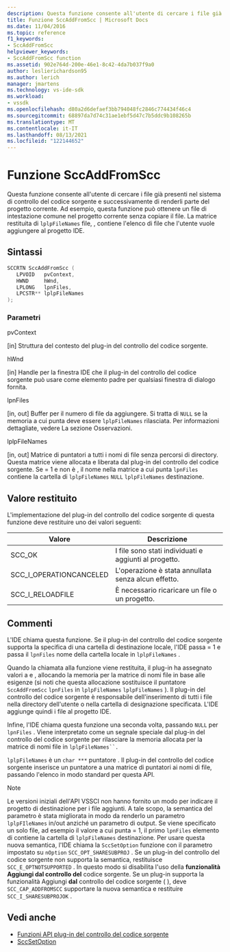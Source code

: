 ```yaml
---
description: Questa funzione consente all'utente di cercare i file già presenti nel sistema di controllo del codice sorgente e successivamente di renderli parte del progetto corrente.
title: Funzione SccAddFromScc | Microsoft Docs
ms.date: 11/04/2016
ms.topic: reference
f1_keywords:
- SccAddFromScc
helpviewer_keywords:
- SccAddFromScc function
ms.assetid: 902e764d-200e-46e1-8c42-4da7b037f9a0
author: leslierichardson95
ms.author: lerich
manager: jmartens
ms.technology: vs-ide-sdk
ms.workload:
- vssdk
ms.openlocfilehash: d80a2d6defaef3bb794048fc2846c774434f46c4
ms.sourcegitcommit: 68897da7d74c31ae1ebf5d47c7b5ddc9b108265b
ms.translationtype: MT
ms.contentlocale: it-IT
ms.lasthandoff: 08/13/2021
ms.locfileid: "122144652"
---
```

# <a name="sccaddfromscc-function"></a>Funzione SccAddFromScc
Questa funzione consente all'utente di cercare i file già presenti nel sistema di controllo del codice sorgente e successivamente di renderli parte del progetto corrente. Ad esempio, questa funzione può ottenere un file di intestazione comune nel progetto corrente senza copiare il file. La matrice restituita di `lplpFileNames` file, , contiene l'elenco di file che l'utente vuole aggiungere al progetto IDE.

## <a name="syntax"></a>Sintassi

```cpp
SCCRTN SccAddFromScc (
   LPVOID   pvContext,
   HWND     hWnd,
   LPLONG   lpnFiles,
   LPCSTR** lplpFileNames
);
```

### <a name="parameters"></a>Parametri
 pvContext

[in] Struttura del contesto del plug-in del controllo del codice sorgente.

 hWnd

[in] Handle per la finestra IDE che il plug-in del controllo del codice sorgente può usare come elemento padre per qualsiasi finestra di dialogo fornita.

 lpnFiles

[in, out] Buffer per il numero di file da aggiungere. Si tratta di `NULL` se la memoria a cui punta deve essere `lplpFileNames` rilasciata. Per informazioni dettagliate, vedere La sezione Osservazioni.

 lplpFileNames

[in, out] Matrice di puntatori a tutti i nomi di file senza percorsi di directory. Questa matrice viene allocata e liberata dal plug-in del controllo del codice sorgente. Se = 1 e non è , il nome nella matrice a cui punta `lpnFiles` contiene la cartella di `lplpFileNames` `NULL` `lplpFileNames` destinazione.

## <a name="return-value"></a>Valore restituito
 L'implementazione del plug-in del controllo del codice sorgente di questa funzione deve restituire uno dei valori seguenti:

|Valore|Descrizione|
|-----------|-----------------|
|SCC_OK|I file sono stati individuati e aggiunti al progetto.|
|SCC_I_OPERATIONCANCELED|L'operazione è stata annullata senza alcun effetto.|
|SCC_I_RELOADFILE|È necessario ricaricare un file o un progetto.|

## <a name="remarks"></a>Commenti
 L'IDE chiama questa funzione. Se il plug-in del controllo del codice sorgente supporta la specifica di una cartella di destinazione locale, l'IDE passa = 1 e passa il `lpnFiles` nome della cartella locale in `lplpFileNames` .

 Quando la chiamata alla funzione viene restituita, il plug-in ha assegnato valori a e , allocando la memoria per la matrice di nomi file in base alle esigenze (si noti che questa allocazione sostituisce il puntatore `SccAddFromScc` `lpnFiles` in `lplpFileNames` `lplpFileNames` ). Il plug-in del controllo del codice sorgente è responsabile dell'inserimento di tutti i file nella directory dell'utente o nella cartella di designazione specificata. L'IDE aggiunge quindi i file al progetto IDE.

 Infine, l'IDE chiama questa funzione una seconda volta, passando `NULL` per `lpnFiles` . Viene interpretato come un segnale speciale dal plug-in del controllo del codice sorgente per rilasciare la memoria allocata per la matrice di nomi file in `lplpFileNames``.`

 `lplpFileNames` è un `char ***` puntatore . Il plug-in del controllo del codice sorgente inserisce un puntatore a una matrice di puntatori ai nomi di file, passando l'elenco in modo standard per questa API.

> [!NOTE]
> Le versioni iniziali dell'API VSSCI non hanno fornito un modo per indicare il progetto di destinazione per i file aggiunti. A tale scopo, la semantica del parametro è stata migliorata in modo da renderlo un parametro `lplpFIleNames` in/out anziché un parametro di output. Se viene specificato un solo file, ad esempio il valore a cui punta = 1, il primo `lpnFiles` elemento di contiene la cartella di `lplpFileNames` destinazione. Per usare questa nuova semantica, l'IDE chiama la `SccSetOption` funzione con il parametro impostato su `nOption` `SCC_OPT_SHARESUBPROJ` . Se un plug-in del controllo del codice sorgente non supporta la semantica, restituisce `SCC_E_OPTNOTSUPPORTED` . In questo modo si disabilita l'uso della **funzionalità Aggiungi dal controllo del** codice sorgente. Se un plug-in supporta la funzionalità Aggiungi **dal** controllo del codice sorgente ( ), deve `SCC_CAP_ADDFROMSCC` supportare la nuova semantica e restituire `SCC_I_SHARESUBPROJOK` .

## <a name="see-also"></a>Vedi anche
- [Funzioni API plug-in del controllo del codice sorgente](../extensibility/source-control-plug-in-api-functions.md)
- [SccSetOption](../extensibility/sccsetoption-function.md)
